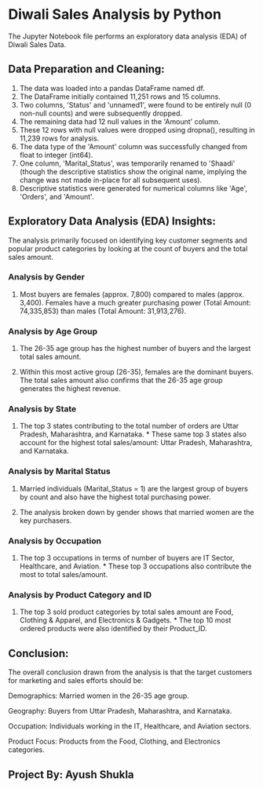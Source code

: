 # Diwali Sales Analysis by Python

The Jupyter Notebook file performs an exploratory data analysis (EDA) of Diwali Sales Data.

## Data Preparation and Cleaning:
1. The data was loaded into a pandas DataFrame named df.
2. The DataFrame initially contained 11,251 rows and 15 columns.
3. Two columns, 'Status' and 'unnamed1', were found to be entirely null (0 non-null counts) and were subsequently dropped.
4. The remaining data had 12 null values in the 'Amount' column.
5. These 12 rows with null values were dropped using dropna(), resulting in 11,239 rows for analysis.
6. The data type of the 'Amount' column was successfully changed from float to integer (int64).
7. One column, 'Marital_Status', was temporarily renamed to 'Shaadi' (though the descriptive statistics show the original name, implying the change was not made in-place for all subsequent uses).
8. Descriptive statistics were generated for numerical columns like 'Age', 'Orders', and 'Amount'.

## Exploratory Data Analysis (EDA) Insights:
The analysis primarily focused on identifying key customer segments and popular product categories by looking at the count of buyers and the total sales amount.

### Analysis by Gender
1. Most buyers are females (approx. 7,800) compared to males (approx. 3,400). Females have a much greater purchasing power (Total Amount: 74,335,853) than males (Total Amount: 31,913,276).

### Analysis by Age Group
1. The 26-35 age group has the highest number of buyers and the largest total sales amount.

2. Within this most active group (26-35), females are the dominant buyers. The total sales amount also confirms that the 26-35 age group generates the highest revenue.

### Analysis by State
1. The top 3 states contributing to the total number of orders are Uttar Pradesh, Maharashtra, and Karnataka. * These same top 3 states also account for the highest total sales/amount: Uttar Pradesh, Maharashtra, and Karnataka.

### Analysis by Marital Status
1. Married individuals (Marital_Status = 1) are the largest group of buyers by count and also have the highest total purchasing power.

2. The analysis broken down by gender shows that married women are the key purchasers.

### Analysis by Occupation
1. The top 3 occupations in terms of number of buyers are IT Sector, Healthcare, and Aviation. * These top 3 occupations also contribute the most to total sales/amount.

### Analysis by Product Category and ID
1. The top 3 sold product categories by total sales amount are Food, Clothing & Apparel, and Electronics & Gadgets. * The top 10 most ordered products were also identified by their Product_ID.

## Conclusion:
The overall conclusion drawn from the analysis is that the target customers for marketing and sales efforts should be:

Demographics: Married women in the 26-35 age group.

Geography: Buyers from Uttar Pradesh, Maharashtra, and Karnataka.

Occupation: Individuals working in the IT, Healthcare, and Aviation sectors.

Product Focus: Products from the Food, Clothing, and Electronics categories.

## Project By: Ayush Shukla
